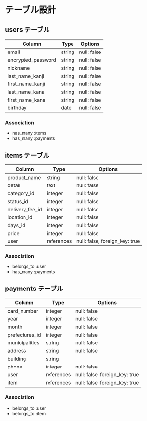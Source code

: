 # テーブル設計



## users テーブル

| Column             | Type   | Options     |
| ------------------ | ------ | ----------- |
| email              | string | null: false |
| encrypted_password | string | null: false |
| nickname           | string | null: false |
| last_name_kanji    | string | null: false |
| first_name_kanji   | string | null: false |
| last_name_kana     | string | null: false | 
| first_name_kana    | string | null: false |
| birthday           | date   | null: false |

### Association

- has_many :items
- has_many :payments



## items テーブル

| Column          | Type       | Options                        |
| --------------- | ---------- | ------------------------------ |
| product_name    | string     | null: false                    |
| detail          | text       | null: false                    |
| category_id     | integer    | null: false                    |
| status_id       | integer    | null: false                    |
| delivery_fee_id | integer    | null: false                    |
| location_id     | integer    | null: false                    |
| days_id         | integer    | null: false                    |
| price           | integer    | null: false                    |
| user            | references | null: false, foreign_key: true |

### Association

- belongs_to :user
- has_many :payments



## payments テーブル

| Column            | Type       | Options                        |
|------------------ | ---------- |------------------------------- |
| card_number       | integer    | null: false                    |
| year              | integer    | null: false                    |
| month             | integer    | null: false                    |
| prefectures_id    | integer    | null: false                    |
| municipalities    | string     | null: false                    |
| address           | string     | null: false                    |
| building          | string     |                                |
| phone             | integer    | null: false                    | 
| user              | references | null: false, foreign_key: true |
| item              | references | null: false, foreign_key: true |

### Association

- belongs_to :user
- belongs_to :item

